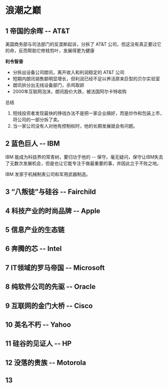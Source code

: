 # 浪潮之巅

## 1 帝国的余晖 -- AT&T

美国商务部与司法部门的反垄断起诉，分拆了 AT&T 公司，但这没有真正要过它的命，反而帮助它修枝剪叶，发展得更为健康

**利令智昏**

* 分拆出设备公司朗讯，离开收入和利润稳定的 AT&T 公司
* 短期内朗讯销售额明显增长，但利润已经不足以养活原来巨型的贝尔实验室
* 朗讯拆分出无线设备部门，杀鸡取卵
* 2000年互联网泡沫，朗讯股价大跌，被法国阿尔卡特收购

总结
1. 短线投资者发现最快的挣钱办法不是把一家企业搞好，而是炒作和包装上市，将公司的一部分拆了卖。
2. 当一家公司没有人对他有控制权时，他的长期发展就会有问题。

## 2 蓝色巨人 -- IBM

IBM 能成为科技界的常青树，要归功于他的 -- 保守。毫无疑问，保守让IBM失去了无数次发展机会，但是也让它能专注于做最重要的事，并因此立于不败之地。

IBM 发家于机械制表公司和军用武器制造。

## 3 “八叛徒”与硅谷 -- Fairchild

## 4 科技产业的时尚品牌 -- Apple

## 5 信息产业的生态链

## 6 奔腾的芯 -- Intel

## 7 IT领域的罗马帝国 -- Microsoft

## 8 纯软件公司的先驱 -- Oracle

## 9 互联网的金门大桥 -- Cisco

## 10 英名不朽 -- Yahoo

## 11 硅谷的见证人 -- HP

## 12 没落的贵族 -- Motorola

## 13 
